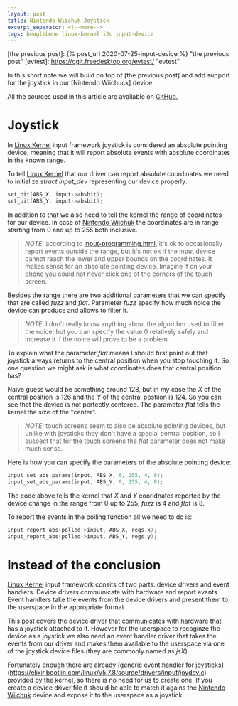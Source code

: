 ```yaml
---
layout: post
title: Nintendo Wiichuk Joystick
excerpt_separator: <!--more-->
tags: beaglebone linux-kernel i2c input-device
---
```

[Bootlin]: https://bootlin.com/ "Bootlin"
[Linux Kernel]: https://www.kernel.org/ "Linux Kernel"
[BeagleBone Black]: https://beagleboard.org/black "BeagleBone Black"
[BeagleBone Black Wireless]: https://beagleboard.org/black-wireless "BeagleBone Black Wireless"
[Nintendo Wiichuk]: https://www.olimex.com/Products/Modules/Sensors/MOD-WII/MOD-Wii-UEXT-NUNCHUCK/open-source-hardware "Nintendo Wiichuk"
[the previous post]: {% post_url 2020-07-25-input-device %} "the previous post"
[evtest]: https://cgit.freedesktop.org/evtest/ "evtest"

In this short note we will build on top of [the previous post] and add support
for the joystick in our [Nintendo Wiichuck] device.

All the sources used in this article are available on
[GitHub.](https://github.com/krinkinmu/bootlin)

<!--more-->

# Joystick

In [Linux Kernel] input framework joystick is considered an absolute pointing
device, meaning that it will report absolute events with absolute coordinates
in the known range.

To tell [Linux Kernel] that our driver can report absolute coordinates we need
to initialize *struct input_dev* representing our device properly:

```c
set_bit(ABS_X, input->absbit);
set_bit(ABS_Y, input->absbit);
```

In addition to that we also need to tell the kernel the range of coordinates
for our device. In case of [Nintendo Wiichuk] the coordinates are in range
starting from 0 and up to 255 both inclusive.

> *NOTE:* according to [input-programming.html](https://www.kernel.org/doc/html/latest/input/input-programming.html),
  it's ok to occasionally report events outside the range, but it's not ok if
  the input device cannot reach the lower and upper bounds on the coordinates.
  It makes sense for an absolute pointing device. Imagine if on your phone you
  could not never click one of the corners of the touch screen.

Besides the range there are two additional parameters that we can specify that
are called *fuzz* and *flat*. Parameter *fuzz* specify how much noice the
device can produce and allows to filter it.

> *NOTE:* I don't really know anything about the algorithm used to filter the
  noice, but you can specify the value 0 relatively safely and increase it if
  the noice will prove to be a problem.

To explain what the parameter *flat* means I should first point out that
joystick always returns to the central position when you stop touching it. So
one question we might ask is what coordinates does that central position has?

Naive guess would be something around 128, but in my case the *X* of the central
position is 126 and the *Y* of the central postiion is 124. So you can see that
the device is not perfectly centered. The parameter *flat* tells the kernel the
size of the "center".

> *NOTE:* touch screens seem to also be absolute pointing devices, but unlike
  with joysticks they don't have a special central position, so I suspect that
  for the touch screens the *flat* parameter does not make much sense.

Here is how you can specify the parameters of the absolute pointing device:

```c
input_set_abs_params(input, ABS_X, 0, 255, 4, 8);
input_set_abs_params(input, ABS_Y, 0, 255, 4, 8);
```

The code above tells the kernel that *X* and *Y* cooridnates reported by the
device change in the range from 0 up to 255, *fuzz* is 4 and *flat* is 8.

To report the events in the polling function all we need to do is:

```c
input_report_abs(polled->input, ABS_X, regs.x);
input_report_abs(polled->input, ABS_Y, regs.y);
```

# Instead of the conclusion

[Linux Kernel] input framework consits of two parts: device drivers and event
handlers. Device drivers communicate with hardware and report events. Event
handlers take the events from the device drivers and present them to the
userspace in the appropriate format.

This post covers the device driver that communicates with hardware that has
a joystick attached to it. However for the userspace to recoginze the device
as a joystick we also need an event handler driver that takes the events from
our driver and makes them available to the userspace via one of the joystick
device files (they are commonly named as *jsX*).

Fortunately enough there are already [generic event handler for joysticks]
(https://elixir.bootlin.com/linux/v5.7.8/source/drivers/input/joydev.c)
provided by the kernel, so there is no need for us to create one. If you create
a device driver file it should be able to match it agains the [Nintendo Wiichuk]
device and expose it to the userspace as a joystick.
